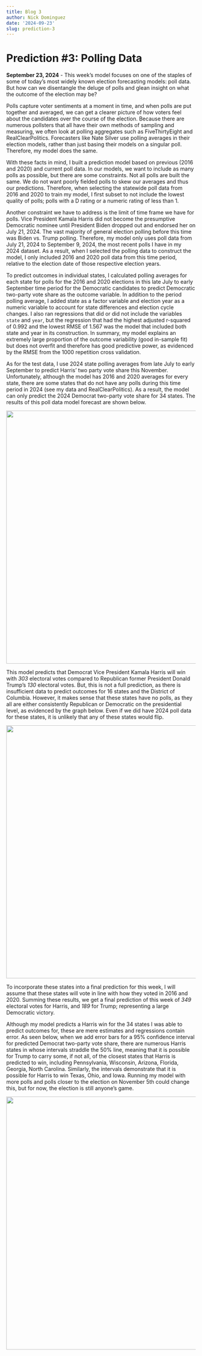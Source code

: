```yaml
---
title: Blog 3
author: Nick Dominguez
date: '2024-09-23'
slug: prediction-3
---
```


# Prediction #3: Polling Data

**September 23, 2024** -  This week’s model focuses on one of the staples of some of today’s most widely known election forecasting models: poll data. But how can we disentangle the deluge of polls and glean insight on what the outcome of the election may be? 

Polls capture voter sentiments at a moment in time, and when polls are put together and averaged, we can get a clearer picture of how voters feel about the candidates over the course of the election. Because there are numerous pollsters that all have their own methods of sampling and measuring, we often look at polling aggregates such as FiveThirtyEight and RealClearPolitics. Forecasters like Nate Silver use polling averages in their election models, rather than just basing their models on a singular poll. Therefore, my model does the same. 

With these facts in mind, I built a prediction model based on previous (2016 and 2020) and current poll data. In our models, we want to include as many polls as possible, but there are some constraints. Not all polls are built the same. We do not want poorly fielded polls to skew our averages and thus our predictions. Therefore, when selecting the statewide poll data from 2016 and 2020 to train my model, I first subset to not include the lowest quality of polls; polls with a D rating or a numeric rating of less than 1. 

Another constraint we have to address is the limit of time frame we have for polls. Vice President Kamala Harris did not become the presumptive Democratic nominee until President Biden dropped out and endorsed her on July 21, 2024. The vast majority of  general election polling before this time was Biden vs. Trump polling. Therefore, my model only uses poll data from July 21, 2024 to September 9, 2024, the most recent polls I have in my 2024 dataset. As a result, when I selected the polling data to construct the model, I only included 2016 and 2020 poll data from this time period, relative to the election date of those respective election years. 

To predict outcomes in individual states, I calculated polling averages for each state for polls for the 2016 and 2020 elections in this late July to early September time period for the Democratic candidates to predict Democratic two-party vote share as the outcome variable. In addition to the period polling average, I added state as a factor variable and election year as a numeric variable to account for state differences and election cycle changes. I also ran regressions that did or did not include the variables `state` and `year`, but the regression that had the highest adjusted r-squared of 0.992 and the lowest RMSE of 1.567 was the model that included both state and year in its construction. In summary, my model explains an extremely large proportion of the outcome variability (good in-sample fit) but does not overfit and therefore has good predictive power, as evidenced by the RMSE from the 1000 repetition cross validation. 

As for the test data, I use 2024 state polling averages from late July to early September to predict Harris’ two party vote share this November. Unfortunately, although the model has 2016 and 2020 averages for every state, there are some states that do not have any polls during this time period in 2024 (see my data and RealClearPolitics). As a result, the model can only predict the 2024 Democrat two-party vote share for 34 states. The results of this poll data model forecast are shown below. 


























<img src="{{< blogdown/postref >}}index_files/figure-html/unnamed-chunk-13-1.png" width="672" />

This model predicts that Democrat Vice President Kamala Harris will win with *303* electoral votes compared to Republican former President Donald Trump’s *130* electoral votes. But, this is not a full prediction, as there is insufficient data to predict outcomes for 16 states and the District of Columbia. However, it makes sense that these states have no polls, as they all are either consistently Republican or Democratic on the presidential level, as evidenced by the graph below. Even if we did have 2024 poll data for these states, it is unlikely that any of these states would flip.  


<img src="{{< blogdown/postref >}}index_files/figure-html/unnamed-chunk-14-1.png" width="672" />


To incorporate these states into a final prediction for this week, I will assume that these states will vote in line with how they voted in 2016 and 2020. Summing these results, we get a final prediction of this week of *349* electoral votes for Harris, and *189* for Trump; representing a large Democratic victory.

Although my model predicts a Harris win for the 34 states I was able to predict outcomes for, these are mere estimates and regressions contain error. As seen below, when we add error bars for a 95% confidence interval for predicted Democrat two-party vote share, there are  numerous Harris states in whose intervals straddle the 50% line, meaning that it is possible for Trump to carry some, if not all, of the closest states that Harris is predicted to win, including Pennsylvania, Wisconsin, Arizona, Florida, Georgia, North Carolina. Similarly, the intervals demonstrate that it is possible for Harris to win Texas, Ohio, and Iowa. Running my model with more polls and polls closer to the election on November 5th could change this, but for now, the election is still anyone’s game. 


<img src="{{< blogdown/postref >}}index_files/figure-html/unnamed-chunk-15-1.png" width="672" />

